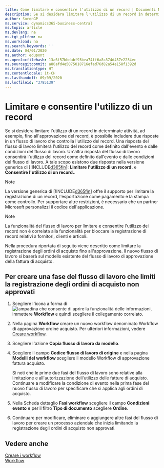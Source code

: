 ```yaml
---
title: Come limitare e consentire l'utilizzo di un record | Documenti Microsoft
description: Se si desidera limitare l'utilizzo di un record in determinate attività, ad esempio, fino all'approvazione del record, è possibile includere due risposte in un flusso di lavoro che controlla l'utilizzo del record.
author: SorenGP
ms.service: dynamics365-business-central
ms.topic: article
ms.devlang: na
ms.tgt_pltfrm: na
ms.workload: na
ms.search.keywords: ''
ms.date: 04/01/2020
ms.author: edupont
ms.openlocfilehash: 13a6f57bbdabf93bea74ff6a8c874d457e2234ec
ms.sourcegitcommit: a80afd4e5075018716efad76d82a54e158f1392d
ms.translationtype: HT
ms.contentlocale: it-CH
ms.lasthandoff: 09/09/2020
ms.locfileid: "3785139"
---
```

# <a name="restrict-and-allow-usage-of-a-record"></a>Limitare e consentire l'utilizzo di un record
Se si desidera limitare l'utilizzo di un record in determinate attività, ad esempio, fino all'approvazione del record, è possibile includere due risposte in un flusso di lavoro che controlla l'utilizzo del record. Una risposta del flusso di lavoro limiterà l'utilizzo del record come definito dall'evento e dalle condizioni del flusso di lavoro. Un'altra risposta del flusso di lavoro consentirà l'utilizzo del record come definito dall'evento e dalle condizioni del flusso di lavoro. A tale scopo esistono due risposte nella versione generica di [!INCLUDE[d365fin](includes/d365fin_md.md)]: **Limitare l'utilizzo di un record.** e **Consentire l'utilizzo di un record.**.

> [!NOTE]  
>  La versione generica di [!INCLUDE[d365fin](includes/d365fin_md.md)] offre il supporto per limitare la registrazione di un record, l'esportazione come pagamento e la stampa come controllo. Per supportare altre restrizioni, è necessario che un partner Microsoft personalizzi il codice dell'applicazione.  

> [!NOTE]  
>  La funzionalità del flusso di lavoro per limitare e consentire l'utilizzo dei record non è correlata alla funzionalità per bloccare la registrazione di record relativi a fornitori, clienti e articoli.

Nella procedura riportata di seguito viene descritto come limitare la registrazione degli ordini di acquisto fino all'approvazione. Il nuovo flusso di lavoro si baserà sul modello esistente del flusso di lavoro di approvazione della fattura di acquisto.  

## <a name="to-create-a-workflow-step-that-restricts-posting-of-unapproved-purchase-orders"></a>Per creare una fase del flusso di lavoro che limiti la registrazione degli ordini di acquisto non approvati  
1. Scegliere l'icona a forma di ![lampadina che consente di aprire la funzionalità delle informazioni](media/ui-search/search_small.png "Informazioni sull'operazione che si desidera eseguire"), immettere **Workflow** e quindi scegliere il collegamento correlato.  
2. Nella pagina **Workflow** creare un nuovo workflow denominato Workflow di approvazione ordine acquisto. Per ulteriori informazioni, vedere [Creare workflow](across-how-to-create-workflows.md).  
3. Scegliere l'azione **Copia flusso di lavoro da modello**.  
4. Scegliere il campo **Codice flusso di lavoro di origine** e nella pagina **Modelli del workflow** scegliere il modello Workflow di approvazione fattura acquisto.  

     Si noti che le prime due fasi del flusso di lavoro sono relative alla limitazione e all'autorizzazione dell'utilizzo delle fatture di acquisto. Continuare a modificare la condizione di evento nella prima fase del nuovo flusso di lavoro per specificare che si applica agli ordini di acquisto.  
5. Nella Scheda dettaglio **Fasi workflow** scegliere il campo **Condizioni evento** e per il filtro **Tipo di documento** scegliere **Ordine**.  
6. Continuare per modificare, eliminare o aggiungere altre fasi del flusso di lavoro per creare un processo aziendale che inizia limitando la registrazione degli ordini di acquisto non approvati.  

## <a name="see-also"></a>Vedere anche  
[Creare i workflow](across-how-to-create-workflows.md)   
[Workflow](across-workflow.md)   
